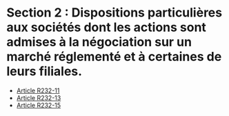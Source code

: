 # Section 2 : Dispositions particulières aux sociétés dont les actions sont admises à la négociation sur un marché réglementé et à certaines de leurs filiales.

- [Article R232-11](article-r232-11.md)
- [Article R232-13](article-r232-13.md)
- [Article R232-15](article-r232-15.md)
